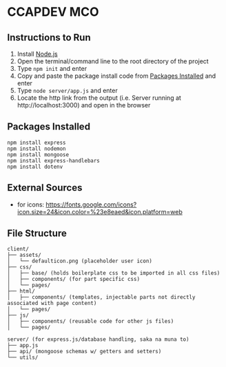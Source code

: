 # CCAPDEV MCO

## Instructions to Run
1. Install [Node.js](https://nodejs.org/en/download)
2. Open the terminal/command line to the root directory of the project
3. Type `npm init` and enter
4. Copy and paste the package install code from [Packages Installed](#packages-installed) and enter
5. Type `node server/app.js` and enter
6. Locate the http link from the output (i.e. Server running at http://localhost:3000) and open in the browser

## Packages Installed
```
npm install express
npm install nodemon
npm install mongoose
npm install express-handlebars
npm install dotenv
```
## External Sources
- for icons: https://fonts.google.com/icons?icon.size=24&icon.color=%23e8eaed&icon.platform=web

## File Structure
```
client/
├── assets/
│   └── defaulticon.png (placeholder user icon)
├── css/
│   ├── base/ (holds boilerplate css to be imported in all css files)
│   ├── components/ (for part specific css)
│   └── pages/
├── html/
│   ├── components/ (templates, injectable parts not directly associated with page content)
│   └── pages/
├── js/
│   ├── components/ (reusable code for other js files)
│   └── pages/

server/ (for express.js/database handling, saka na muna to)
├── app.js
├── api/ (mongoose schemas w/ getters and setters)
└── utils/
```